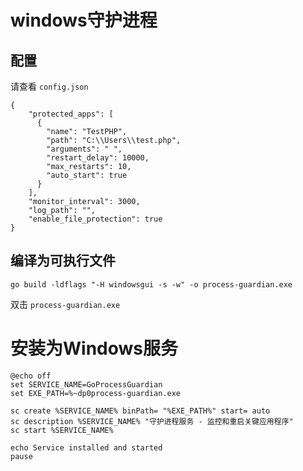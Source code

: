 # windows守护进程 

## 配置

请查看 `config.json`

~~~
{
    "protected_apps": [ 
      {
        "name": "TestPHP",
        "path": "C:\\Users\\test.php",
        "arguments": " ",
        "restart_delay": 10000,
        "max_restarts": 10,
        "auto_start": true
      }
    ],
    "monitor_interval": 3000,
    "log_path": "",
    "enable_file_protection": true
} 
~~~


## 编译为可执行文件

~~~
go build -ldflags "-H windowsgui -s -w" -o process-guardian.exe
~~~

双击 `process-guardian.exe`



# 安装为Windows服务

~~~
@echo off
set SERVICE_NAME=GoProcessGuardian
set EXE_PATH=%~dp0process-guardian.exe

sc create %SERVICE_NAME% binPath= "%EXE_PATH%" start= auto
sc description %SERVICE_NAME% "守护进程服务 - 监控和重启关键应用程序"
sc start %SERVICE_NAME%

echo Service installed and started
pause
~~~
